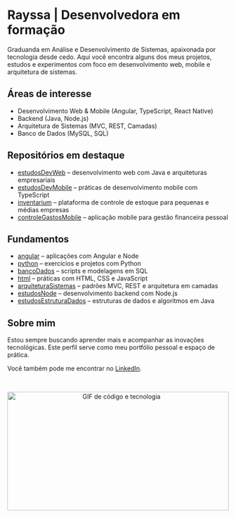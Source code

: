 # Rayssa | Desenvolvedora em formação

Graduanda em Análise e Desenvolvimento de Sistemas, apaixonada por tecnologia desde cedo. Aqui você encontra alguns dos meus projetos, estudos e experimentos com foco em desenvolvimento web, mobile e arquitetura de sistemas.

## Áreas de interesse
- Desenvolvimento Web & Mobile (Angular, TypeScript, React Native)
- Backend (Java, Node.js)
- Arquitetura de Sistemas (MVC, REST, Camadas)
- Banco de Dados (MySQL, SQL)

## Repositórios em destaque
- [estudosDevWeb](https://github.com/vexedray/estudosDevWeb) – desenvolvimento web com Java e arquiteturas empresariais
- [estudosDevMobile](https://github.com/vexedray/estudosDevMobile) – práticas de desenvolvimento mobile com TypeScript
- [inventarium](https://github.com/vexedray/inventarium) – plataforma de controle de estoque para pequenas e médias empresas
- [controleGastosMobile](https://github.com/vexedray/controleGastosMobile) – aplicação mobile para gestão financeira pessoal

## Fundamentos
- [angular](https://github.com/vexedray/angular) – aplicações com Angular e Node
- [python](https://github.com/vexedray/python) – exercícios e projetos com Python
- [bancoDados](https://github.com/vexedray/bancoDados) – scripts e modelagens em SQL
- [html](https://github.com/vexedray/html) – práticas com HTML, CSS e JavaScript
- [arquiteturaSistemas](https://github.com/vexedray/arquiteturaSistemas) – padrões MVC, REST e arquitetura em camadas
- [estudosNode](https://github.com/vexedray/estudosNode) – desenvolvimento backend com Node.js
- [estudosEstruturaDados](https://github.com/vexedray/estudosEstruturaDados) – estruturas de dados e algoritmos em Java

## Sobre mim
Estou sempre buscando aprender mais e acompanhar as inovações tecnológicas. Este perfil serve como meu portfólio pessoal e espaço de prática.

Você também pode me encontrar no [LinkedIn](https://www.linkedin.com/in/vexedray).

<br>

<p align="center">
  <img src="https://media1.giphy.com/media/v1.Y2lkPTc5MGI3NjExd2YwNW80MXNvbHo3bGRkNjBqa3ltbm1mdmdibnM0enF4YjhhN2FwYiZlcD12MV9pbnRlcm5hbF9naWZfYnlfaWQmY3Q9Zw/LMcB8XospGZO8UQq87/giphy.gif" width="100%" height="270px" alt="GIF de código e tecnologia">
</p>
